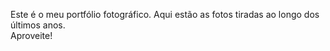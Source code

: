 Este é o meu portfólio fotográfico. Aqui estão as fotos tiradas ao longo dos últimos anos.  
Aproveite!
